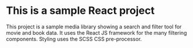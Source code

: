 # This is a sample React project

This project is a sample media library showing a search and filter tool for movie and book data. It uses the React JS framework for the many filtering components. Styling uses the SCSS CSS pre-processor. 

